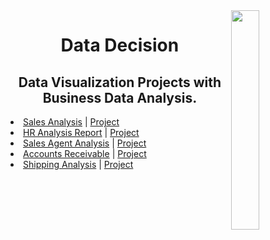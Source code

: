 <img align="right" width=30% src="https://logos-world.net/wp-content/uploads/2021/10/Tableau-Emblem-700x394.png"/>
<h1 align=center>Data Decision</h1>
<h2 align=center>Data Visualization Projects with Business Data Analysis.</h2>

<li><a href='https://public.tableau.com/views/Sales_Analytics_WizardMart/Dashboard?:language=pt-BR&:display_count=n&:origin=viz_share_link'>Sales Analysis</a> | <a href='https://github.com/gabrielalastra/Sales_Analysis_WizardMart'>Project</a></li>

<li><a href='https://public.tableau.com/views/HRAnalysisforAttritionRate/Histria1?:language=pt-BR&:display_count=n&:origin=viz_share_link'>HR Analysis Report</a> | <a href='https://github.com/gabrielalastra/HR_Analysis'>Project</a></li>

<li><a href='https://public.tableau.com/views/SalesAgentAnalytics_16466646350510/SalesAgentDashboard?:language=pt-BR&:display_count=n&:origin=viz_share_link'>Sales Agent Analysis</a> | <a href='https://github.com/gabrielalastra/Sales_Agent_Tracker'>Project</a></li>

<li><a href='https://public.tableau.com/views/AccountsReceivable_16463225078900/Painel1?:language=pt-BR&:display_count=n&:origin=viz_share_link'>Accounts Receivable</a> | <a href='https://github.com/gabrielalastra/AccountsReceivable'>Project</a></li>

<li><a href='https://public.tableau.com/shared/4D9PQZR3Y?:display_count=n&:origin=viz_share_link'>Shipping Analysis</a> | <a href='https://github.com/gabrielalastra/Shipping_Analysis'>Project</a></li>
